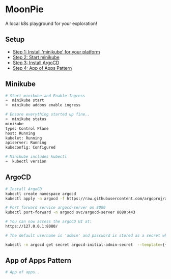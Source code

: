 # MoonPie
A local k8s playground for your exploration!


## Setup

* [Step 1: Install 'minikube' for your platform](https://minikube.sigs.k8s.io/docs/start/)
* [Step 2: Start minikube](#minikube)
* [Step 3: Install ArgoCD](#argocd)
* [Step 4: App of Apps Pattern](#app-of-apps-pattern)


## Minikube
```bash
# Start minikube and Enable Ingress
➜  minikube start
➜  minikube addons enable ingress

# Ensure everything started up fine..
➜  minikube status
minikube
type: Control Plane
host: Running
kubelet: Running
apiserver: Running
kubeconfig: Configured

# Minikube includes kubectl
➜  kubectl version

```

## ArgoCD
```bash
# Install ArgoCD
kubectl create namespace argocd
kubectl apply -n argocd -f https://raw.githubusercontent.com/argoproj/argo-cd/stable/manifests/install.yaml

# Port forward service argocd-server on 8080
kubectl port-forward -n argocd svc/argocd-server 8080:443

# You can now access the argoCD UI at:
https://127.0.0.1:8080/ 

# The default username is 'admin' and password is stored as a secret which can be retrieved using:

kubectl -n argocd get secret argocd-initial-admin-secret  --template={{.data.password}} | base64 --decode

```

## App of Apps Pattern
```bash
# App of apps..
```



